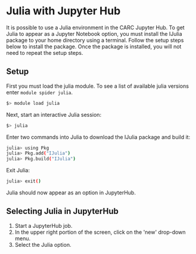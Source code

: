 # Julia with Jupyter Hub

It is possible to use a Julia environment in the CARC Jupyter Hub.
To get Julia to appear as a Jupyter Notebook option, you must install the IJulia package to your home directory using a terminal. 
Follow the setup steps below to install the package.
Once the package is installed, you will not need to repeat the setup steps.


## Setup

First you must load the julia module. To see a list of available julia versions enter ```module spider julia```.
```bash
$> module load julia
```
Next, start an interactive Julia session:
```bash
$> julia
```
Enter two commands into Julia to download the IJulia package and build it:
```bash
julia> using Pkg
julia> Pkg.add("IJulia")
julia> Pkg.build("IJulia")
```

Exit Julia:
```bash
julia> exit()
```

Julia should now appear as an option in JupyterHub.

## Selecting Julia in JupyterHub

1. Start a JupyterHub job.
2. In the upper right portion of the screen, click on the 'new' drop-down menu.
3. Select the Julia option.
